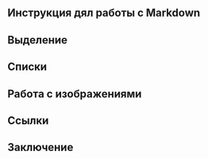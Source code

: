 ## Инструкция дял работы с Markdown

## Выделение

## Списки

## Работа с изображениями

## Ссылки

## Заключение 